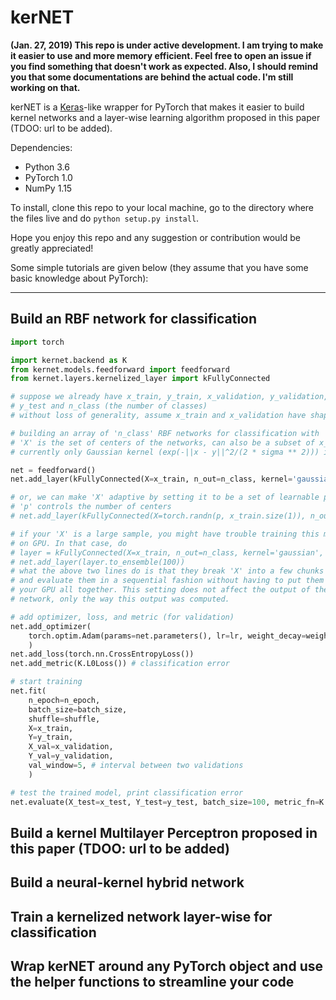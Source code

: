 ﻿# kerNET

**(Jan. 27, 2019) This repo is under active development. I am trying to make it easier to use and more memory efficient. Feel free to open an issue if you find something that doesn't work as expected. Also, I should remind you that some documentations are behind the actual code. I'm still working on that.**

kerNET is a [Keras](https://keras.io/)-like wrapper for PyTorch that makes it easier to build kernel networks and a layer-wise learning algorithm proposed in this paper (TDOO: url to be added).

Dependencies:
- Python 3.6
- PyTorch 1.0
- NumPy 1.15

To install, clone this repo to your local machine, go to the directory where the files live and do  ```python setup.py install```. 

Hope you enjoy this repo and any suggestion or contribution would be greatly appreciated!

Some simple tutorials are given below (they assume that you have some basic knowledge about PyTorch):

---------

## Build an RBF network for classification

```python
import torch

import kernet.backend as K
from kernet.models.feedforward import feedforward
from kernet.layers.kernelized_layer import kFullyConnected

# suppose we already have x_train, y_train, x_validation, y_validation, x_test, 
# y_test and n_class (the number of classes)
# without loss of generality, assume x_train and x_validation have shape [n_example, n_feature].

# building an array of 'n_class' RBF networks for classification with 'n_class' classes
# 'X' is the set of centers of the networks, can also be a subset of x_train
# currently only Gaussian kernel (exp(-||x - y||^2/(2 * sigma ** 2))) is supported

net = feedforward() 
net.add_layer(kFullyConnected(X=x_train, n_out=n_class, kernel='gaussian', sigma=1))

# or, we can make 'X' adaptive by setting it to be a set of learnable parameters
# 'p' controls the number of centers
# net.add_layer(kFullyConnected(X=torch.randn(p, x_train.size(1)), n_out=n_class, kernel='gaussian', sigma=1, trainable_X=True))

# if your 'X' is a large sample, you might have trouble training this model
# on GPU. In that case, do
# layer = kFullyConnected(X=x_train, n_out=n_class, kernel='gaussian', sigma=1)
# net.add_layer(layer.to_ensemble(100))
# what the above two lines do is that they break 'X' into a few chunks of size 100
# and evaluate them in a sequential fashion without having to put them on 
# your GPU all together. This setting does not affect the output of the 
# network, only the way this output was computed.

# add optimizer, loss, and metric (for validation)
net.add_optimizer(
    torch.optim.Adam(params=net.parameters(), lr=lr, weight_decay=weight_decay)
    )
net.add_loss(torch.nn.CrossEntropyLoss())
net.add_metric(K.L0Loss()) # classification error

# start training
net.fit(
    n_epoch=n_epoch,
    batch_size=batch_size,
    shuffle=shuffle,
    X=x_train,
    Y=y_train,
    X_val=x_validation,
    Y_val=y_validation,
    val_window=5, # interval between two validations
    )

# test the trained model, print classification error
net.evaluate(X_test=x_test, Y_test=y_test, batch_size=100, metric_fn=K.L0Loss())

```

## Build a kernel Multilayer Perceptron proposed in this paper (TDOO: url to be added)

## Build a neural-kernel hybrid network

## Train a kernelized network layer-wise for classification

## Wrap kerNET around any PyTorch object and use the helper functions to streamline your code

